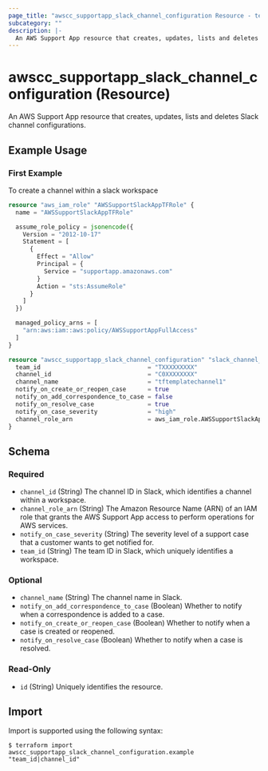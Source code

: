 ```yaml
---
page_title: "awscc_supportapp_slack_channel_configuration Resource - terraform-provider-awscc"
subcategory: ""
description: |-
  An AWS Support App resource that creates, updates, lists and deletes Slack channel configurations.
---
```


# awscc_supportapp_slack_channel_configuration (Resource)

An AWS Support App resource that creates, updates, lists and deletes Slack channel configurations.

## Example Usage

### First Example
To create a channel within a slack workspace  
```terraform
resource "aws_iam_role" "AWSSupportSlackAppTFRole" {
  name = "AWSSupportSlackAppTFRole"

  assume_role_policy = jsonencode({
    Version = "2012-10-17"
    Statement = [
      {
        Effect = "Allow"
        Principal = {
          Service = "supportapp.amazonaws.com"
        }
        Action = "sts:AssumeRole"
      }
    ]
  })

  managed_policy_arns = [
    "arn:aws:iam::aws:policy/AWSSupportAppFullAccess"
  ]
}

resource "awscc_supportapp_slack_channel_configuration" "slack_channel_example" {
  team_id                              = "TXXXXXXXXX"
  channel_id                           = "C0XXXXXXXX"
  channel_name                         = "tftemplatechannel1"
  notify_on_create_or_reopen_case      = true
  notify_on_add_correspondence_to_case = false
  notify_on_resolve_case               = true
  notify_on_case_severity              = "high"
  channel_role_arn                     = aws_iam_role.AWSSupportSlackAppTFRole.arn
}
```


<!-- schema generated by tfplugindocs -->
## Schema

### Required

- `channel_id` (String) The channel ID in Slack, which identifies a channel within a workspace.
- `channel_role_arn` (String) The Amazon Resource Name (ARN) of an IAM role that grants the AWS Support App access to perform operations for AWS services.
- `notify_on_case_severity` (String) The severity level of a support case that a customer wants to get notified for.
- `team_id` (String) The team ID in Slack, which uniquely identifies a workspace.

### Optional

- `channel_name` (String) The channel name in Slack.
- `notify_on_add_correspondence_to_case` (Boolean) Whether to notify when a correspondence is added to a case.
- `notify_on_create_or_reopen_case` (Boolean) Whether to notify when a case is created or reopened.
- `notify_on_resolve_case` (Boolean) Whether to notify when a case is resolved.

### Read-Only

- `id` (String) Uniquely identifies the resource.

## Import

Import is supported using the following syntax:

```shell
$ terraform import awscc_supportapp_slack_channel_configuration.example "team_id|channel_id"
```